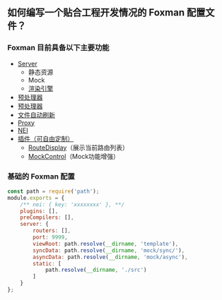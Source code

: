 ## 如何编写一个贴合工程开发情况的 Foxman 配置文件？

### **Foxman** 目前具备以下主要功能
- [Server](./plugins/server.md)
    - 静态资源
    - Mock
    - [渲染引擎](./plugins/TemplateRender.md)
- [预处理器](./plugins/PreCompiler.md)
- [预处理器](./plugins/PreCompiler.md)
- [文件自动刷新](./plugins/LivingReload.md)
- [Proxy](./plugins/Proxy.md)
- [NEI](./plugins/NEI.md)
- [插件（可自由定制）](http://github.com/foxman-plugins)
    * [RouteDisplay](https://github.com/foxman-plugins/RouteDisplay)（展示当前路由列表）
    * [MockControl](https://github.com/foxman-plugins/MockControl)（Mock功能增强）

### 基础的 Foxman 配置
```javascript
const path = require('path');
module.exports = {
    /** nei: { key: 'xxxxxxxx' }, **/
    plugins: [],
    preCompilers: [],
    server: {
        routers: [],
        port: 9999,
        viewRoot: path.resolve(__dirname, 'template'),
        syncData: path.resolve(__dirname, 'mock/sync/'),
        asyncData: path.resolve(__dirname, 'mock/async'),
        static: [ 
            path.resolve(__dirname, './src')
        ]
    }
};
```
